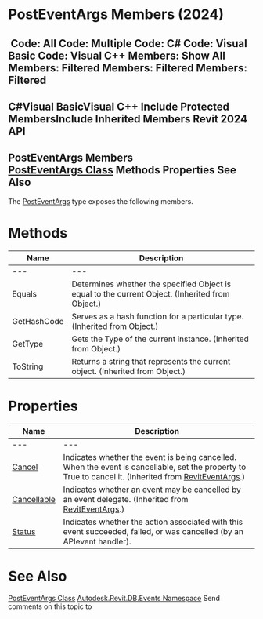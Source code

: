 # PostEventArgs Members (2024)

﻿
 Code: All Code: Multiple Code: C# Code: Visual Basic Code: Visual C++  Members: Show All Members: Filtered Members: Filtered Members: Filtered   
---  
C#Visual BasicVisual C++
Include Protected MembersInclude Inherited Members
Revit 2024 API  
---  
PostEventArgs Members  
[PostEventArgs Class](05247367-aa2f-b928-f820-c03e297d59d1.md "PostEventArgs Class") Methods Properties See Also  
---  
The [PostEventArgs](05247367-aa2f-b928-f820-c03e297d59d1.md "PostEventArgs Class") type exposes the following members.
# Methods
| Name | Description |
| --- | --- |
| --- | --- | --- |
| Equals | Determines whether the specified Object is equal to the current Object. (Inherited from Object.) |
| GetHashCode | Serves as a hash function for a particular type.  (Inherited from Object.) |
| GetType | Gets the Type of the current instance. (Inherited from Object.) |
| ToString | Returns a string that represents the current object. (Inherited from Object.) |

# Properties
| Name | Description |
| --- | --- |
| --- | --- | --- |
| [Cancel](a6f19b89-d365-6163-81e5-57849581e27e.md "Cancel Property") | Indicates whether the event is being cancelled. When the event is cancellable, set the property to True to cancel it.  (Inherited from [RevitEventArgs](2995a67a-3135-8032-a92a-079b6f9d6954.md "RevitEventArgs Class").) |
| [Cancellable](57e27fac-4938-589c-154d-5d2e60d89bae.md "Cancellable Property") | Indicates whether an event may be cancelled by an event delegate.  (Inherited from [RevitEventArgs](2995a67a-3135-8032-a92a-079b6f9d6954.md "RevitEventArgs Class").) |
| [Status](915572e2-dd04-ab0f-44b5-1f00d1d276d7.md "Status Property") | Indicates whether the action associated with this event succeeded, failed, or was cancelled (by an APIevent handler). |

# See Also
[PostEventArgs Class](05247367-aa2f-b928-f820-c03e297d59d1.md "PostEventArgs Class")
[Autodesk.Revit.DB.Events Namespace](b86712d6-83b3-e044-8016-f9881ecd3800.md "Autodesk.Revit.DB.Events Namespace")
Send comments on this topic to 